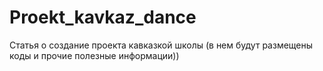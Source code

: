 # Proekt_kavkaz_dance
Статья о создание проекта кавказкой школы (в нем будут размещены коды и прочие полезные информации))
